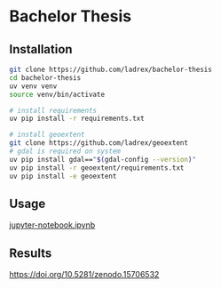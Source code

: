 # Bachelor Thesis

## Installation

```bash
git clone https://github.com/ladrex/bachelor-thesis
cd bachelor-thesis
uv venv venv
source venv/bin/activate

# install requirements
uv pip install -r requirements.txt

# install geoextent
git clone https://github.com/ladrex/geoextent
# gdal is required on system
uv pip install gdal=="$(gdal-config --version)"
uv pip install -r geoextent/requirements.txt
uv pip install -e geoextent
```

## Usage

[jupyter-notebook.ipynb](jupyter-notebook.ipynb)

## Results

https://doi.org/10.5281/zenodo.15706532

